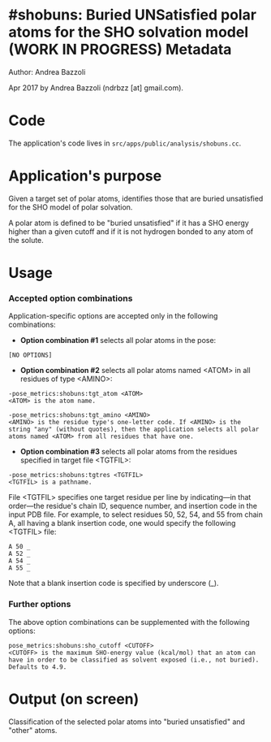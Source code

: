 #shobuns: Buried UNSatisfied polar atoms for the SHO solvation model (WORK IN PROGRESS)
Metadata
========

Author: Andrea Bazzoli

Apr 2017 by Andrea Bazzoli (ndrbzz [at] gmail.com).

Code
====

The application's code lives in `src/apps/public/analysis/shobuns.cc`.

Application's purpose
===================

Given a target set of polar atoms, identifies those that are buried unsatisfied for the SHO model of polar solvation.

A polar atom is defined to be "buried unsatisfied" if it has a SHO energy higher than a given cutoff and if it is not hydrogen bonded to any atom of the solute. 

Usage
=====

### Accepted option combinations
Application-specific options are accepted only in the following combinations:

* **Option combination #1** selects all polar atoms in the pose:  
````
[NO OPTIONS]
````

* **Option combination #2** selects all polar atoms named \<ATOM\> in all residues of type \<AMINO\>:
````
-pose_metrics:shobuns:tgt_atom <ATOM>
<ATOM> is the atom name.

-pose_metrics:shobuns:tgt_amino <AMINO>
<AMINO> is the residue type's one-letter code. If <AMINO> is the string "any" (without quotes), then the application selects all polar atoms named <ATOM> from all residues that have one.
````

* **Option combination #3** selects all polar atoms from the residues specified in target file \<TGTFIL\>:
````
-pose_metrics:shobuns:tgtres <TGTFIL>
<TGTFIL> is a pathname.
````
File \<TGTFIL\> specifies one target residue per line by indicating—in that order—the residue's chain ID, sequence number, and insertion code in the input PDB file. For example, to select residues 50, 52, 54, and 55 from chain A, all having a blank insertion code, one would specify the following \<TGTFIL\> file:
````
A 50 _
A 52 _
A 54 _
A 55 _
````
Note that a blank insertion code is specified by underscore (_).

### Further options
The above option combinations can be supplemented with the following options:
````
pose_metrics:shobuns:sho_cutoff <CUTOFF>
<CUTOFF> is the maximum SHO-energy value (kcal/mol) that an atom can have in order to be classified as solvent exposed (i.e., not buried). Defaults to 4.9.
```` 

Output (on screen)
==================
Classification of the selected polar atoms into "buried unsatisfied" and "other" atoms.  